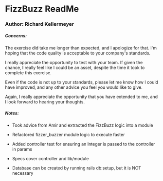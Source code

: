 # FizzBuzz ReadMe

### Author: Richard Kellermeyer

##### Concerns:

The exercise did take me longer than expected, and I apologize for that.
I'm hoping that the code quality is acceptable to your company's standards.

I really appreciate the opportunity to test with your team. If given the chance, I really feel like I could be an asset, despite the time it took to complete this exercise.

Even if the code is not up to your standards, please let me know how I could have improved, and any other advice you feel you would like to give.

Again, I really appreciate the opportunity that you have extended to me, and I look forward to hearing your thoughts.

##### Notes:

* Took advice from Amir and extracted the FizzBuzz logic into a module

* Refactored fizzer_buzzer module logic to execute faster

* Added controller test for ensuring an Integer is passed to the controller in params

* Specs cover controller and lib/module

* Database can be created by running rails db:setup, but it is NOT necessary


